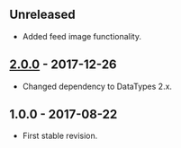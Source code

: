 ## Unreleased
- Added feed image functionality.

## [2.0.0] - 2017-12-26
- Changed dependency to DataTypes 2.x.

## 1.0.0 - 2017-08-22
- First stable revision.

[2.0.0]: https://github.com/themichaelhall/rss-feed/compare/v1.0.0...v2.0.0